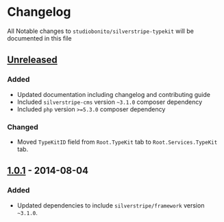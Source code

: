 # Changelog

All Notable changes to `studiobonito/silverstripe-typekit` will be documented in this file

## [Unreleased]
### Added
- Updated documentation including changelog and contributing guide
- Included `silverstripe-cms` version `~3.1.0` composer dependency
- Included `php` version `>=5.3.0` composer dependency

### Changed
- Moved `TypeKitID` field from `Root.TypeKit` tab to `Root.Services.TypeKit` tab.

## [1.0.1] - 2014-08-04
### Added
- Updated dependencies to include `silverstripe/framework` version `~3.1.0`.

[Unreleased]: https://github.com/studiobonito/silverstripe-typekit/compare/1.0.1...HEAD
[1.0.1]: https://github.com/studiobonito/silverstripe-typekit/compare/1.0.0...1.0.1